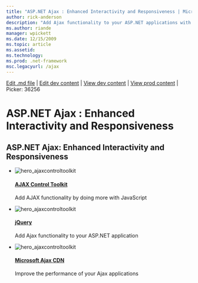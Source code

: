 ```yaml
---
title: "ASP.NET Ajax : Enhanced Interactivity and Responsiveness | Microsoft Docs"
author: rick-anderson
description: "Add Ajax functionality to your ASP.NET applications with jQuery or the Ajax Control Toolkit. Improve the performance of your Ajax applications with the Micro..."
ms.author: riande
manager: wpickett
ms.date: 12/15/2009
ms.topic: article
ms.assetid: 
ms.technology: 
ms.prod: .net-framework
msc.legacyurl: /ajax
---
```

[Edit .md file](C:\Projects\msc\dev\Msc.Www\Web.ASP\App_Data\github\ajax\overview.md) | [Edit dev content](http://www.aspdev.net/umbraco#/content/content/edit/36256) | [View dev content](http://docs.aspdev.net/tutorials/ajax/overview.html) | [View prod content](http://www.asp.net/ajax/overview) | Picker: 36256

ASP.NET Ajax : Enhanced Interactivity and Responsiveness
====================
## ASP.NET Ajax: Enhanced Interactivity and Responsiveness

- ![hero_ajaxcontroltoolkit](https://www.aspdev.net/v-2016-11-01-012/images/content/hero_ajaxcontroltoolkit.png)

    #### [AJAX Control Toolkit](https://go.devexpress.com/AjaxControlToolkit_ASP_Resources_ASP_AJAX_Index.aspx)

    Add AJAX functionality by doing more with JavaScript
- ![hero_ajaxcontroltoolkit](https://www.aspdev.net/v-2016-11-01-012/images/content/hero_jquery.png)

    #### [jQuery](http://jquery.com/)

    Add Ajax functionality to your ASP.NET application
- ![hero_ajaxcontroltoolkit](https://www.aspdev.net/v-2016-11-01-012/images/content/hero_microsoftajaxcdn.png)

    #### [Microsoft Ajax CDN](cdn/overview.md)

    Improve the performance of your Ajax applications
